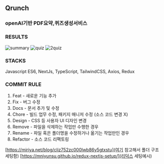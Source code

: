 ## Qrunch
### openAI기반 PDF요약,퀴즈생성서비스

### RESULTS
![summary](https://github.com/Q-runch/Qrunch-FE/assets/46455370/09807e73-64f3-4c06-bb3b-3bb9babc444a)
![quiz](https://github.com/Q-runch/Qrunch-FE/assets/46455370/2edfe76b-7b6d-4a16-b58d-7dedd35de5dc)
![2quiz](https://github.com/Q-runch/Qrunch-FE/assets/46455370/113d42e9-5fd0-4f63-8259-3d49064fdf01)

### STACKS
Javascript ES6, NextJs, TypeScript, TailwindCSS, Axios, Redux
### COMMIT RULE
1. Feat - 새로운 기능 추가
2. Fix - 버그 수정
3. Docs - 문서 추가 및 수정
4. Chore - 빌드 업무 수정, 패키지 매니저 수정 (소스 코드 변경 X)
5. Design - CSS 등 사용자 UI 디자인 변경
6. Remove - 파일을 삭제하는 작업만 수행한 경우
7. Rename - 파일 혹은 폴더명을 수정하거나 옮기는 작업만인 경우
8. Refactor - 소스 코드 리팩토링

[https://miriya.net/blog/cliz752zc000lwb86y5gtxstu](여기 참고해서 폴더 구조 세팅함)
[https://mniyunsu.github.io/redux-nextjs-setup/](리덕스 세팅예시)
